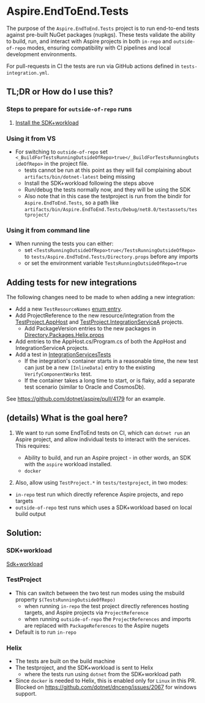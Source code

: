 # Aspire.EndToEnd.Tests

The purpose of the `Aspire.EndToEnd.Tests` project is to run end-to-end tests against pre-built NuGet packages (nupkgs). These tests validate the ability to build, run, and interact with Aspire projects in both `in-repo` and `outside-of-repo` modes, ensuring compatibility with CI pipelines and local development environments.

For pull-requests in CI the tests are run via GitHub actions defined in `tests-integration.yml`.

## TL;DR or How do I use this?

### Steps to prepare for `outside-of-repo` runs

1. [Install the SDK+workload](../Aspire.Template.Tests/README.md#install-the-sdkworkload)

### Using it from VS

- For switching to `outside-of-repo` set `<_BuildForTestsRunningOutsideOfRepo>true</_BuildForTestsRunningOutsideOfRepo>` in the project file.
    - tests cannot be run at this point as they will fail complaining about `artifacts/bin/dotnet-latest` being missing
    - Install the SDK+workload following the steps above
    - Run/debug the tests normally now, and they will be using the SDK
    - Also note that in this case the testproject is run from the bindir for `Aspire.EndToEnd.Tests`, so a path like `artifacts/bin/Aspire.EndToEnd.Tests/Debug/net8.0/testassets/testproject/`

### Using it from command line

- When running the tests you can either:
    - set `<TestsRunningOutsideOfRepo>true</TestsRunningOutsideOfRepo>` to `tests/Aspire.EndToEnd.Tests/Directory.props` before any imports
    - or set the environment variable `TestsRunningOutsideOfRepo=true`

## Adding tests for new integrations

The following changes need to be made to when adding a new integration:

* Add a new `TestResourceNames` [enum entry](../testproject/Common/TestResourceNames.cs).
* Add ProjectReference to the new resource/integration from the [TestProject.AppHost](../testproject/TestProject.AppHost/TestProject.AppHost.csproj) and [TestProject.IntegrationServiceA](../testproject/TestProject.IntegrationServiceA/TestProject.IntegrationServiceA.csproj) projects.
  * Add PackageVersion entries to the new packages in [Directory.Packages.Helix.props](../Shared/RepoTesting/Directory.Packages.Helix.props)
* Add entries to the AppHost.cs/Program.cs of both the AppHost and IntegrationServiceA projects.
* Add a test in [IntegrationServicesTests](../Aspire.EndToEnd.Tests/IntegrationServicesTests.cs)
  * If the integration's container starts in a reasonable time, the new test can just be a new `[InlineData]` entry to the existing `VerifyComponentWorks` test.
  * If the container takes a long time to start, or is flaky, add a separate test scenario (similar to Oracle and CosmosDb).

See https://github.com/dotnet/aspire/pull/4179 for an example.

## (details) What is the goal here?

1. We want to run some EndToEnd tests on CI, which can `dotnet run` an Aspire project,
and allow individual tests to interact with the services.
This requires:

    - Ability to build, and run an Aspire project - in other words, an SDK with the `aspire` workload installed.
    - `docker`

2. Also, allow using `TestProject.*` in `tests/testproject`, in two modes:
- `in-repo` test run which directly reference Aspire projects, and repo targets
- `outside-of-repo` test runs which uses a SDK+workload based on local build output

## Solution:

### SDK+workload

[Sdk+workload](../Aspire.Template.Tests/README.md#solution-sdkworkload)

### TestProject

- This can switch between the two test run modes using the msbuild property `$(TestsRunningOutsideOfRepo)`
    - when running `in-repo` the test project directly references hosting targets, and Aspire projects via `ProjectReference`
    - when running `outside-of-repo` the `ProjectReferences` and imports are replaced with `PackageReferences` to the Aspire nugets
- Default is to run `in-repo`

### Helix

- The tests are built on the build machine
- The testproject, and the SDK+workload is sent to Helix
  - where the tests run using `dotnet` from the SDK+workload path
- Since `docker` is needed to Helix, this is enabled only for `Linux` in this PR. Blocked on https://github.com/dotnet/dnceng/issues/2067 for windows support.
